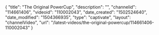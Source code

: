 {
    "title": "The Original PowerCup",
    "description": "",
    "channelid": "114661406",
    "videoid": "110002043",
    "date_created": "1502524640",
    "date_modified": "1504366935",
    "type": "captivate",
    "layout": "channelVideo",
    "url": "\/latest-videos\/the-original-powercup\/114661406-110002043"
}